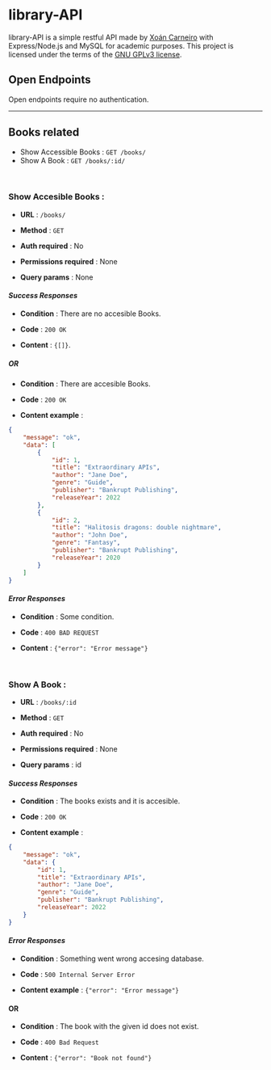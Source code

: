 # library-API

library-API is a simple restful API made by [Xoán Carneiro](https://github.com/xocarva) with Express/Node.js and MySQL for academic purposes. This project is licensed under the terms of the [GNU GPLv3 license](https://www.gnu.org/licenses/gpl-3.0.en.html).

## Open Endpoints

Open endpoints require no authentication.

---



## Books related

* Show Accessible Books : `GET /books/`
* Show A Book : `GET /books/:id/`

&nbsp;

### Show Accesible Books :


- **URL** : `/books/`

- **Method** : `GET`

- **Auth required** : No

- **Permissions required** : None

- **Query params** : None


#### _Success Responses_


- **Condition** : There are no accesible Books.

- **Code** : `200 OK`

- **Content** : `{[]}`.

##### OR

- **Condition** : There are accesible Books.

- **Code** : `200 OK`

- **Content example** :

```json
{
    "message": "ok",
    "data": [
        {
            "id": 1,
            "title": "Extraordinary APIs",
            "author": "Jane Doe",
            "genre": "Guide",
            "publisher": "Bankrupt Publishing",
            "releaseYear": 2022
        },
        {
            "id": 2,
            "title": "Halitosis dragons: double nightmare",
            "author": "John Doe",
            "genre": "Fantasy",
            "publisher": "Bankrupt Publishing",
            "releaseYear": 2020
        }
    ]
}
```

#### _Error Responses_


- **Condition** : Some condition.

- **Code** : `400 BAD REQUEST`

- **Content** : `{"error": "Error message"}`

&nbsp;
### Show A Book :


- **URL** : `/books/:id`

- **Method** : `GET`

- **Auth required** : No

- **Permissions required** : None

- **Query params** : id


#### _Success Responses_


- **Condition** : The books exists and it is accesible.

- **Code** : `200 OK`

- **Content example** :

```json
{
    "message": "ok",
    "data": {
        "id": 1,
        "title": "Extraordinary APIs",
        "author": "Jane Doe",
        "genre": "Guide",
        "publisher": "Bankrupt Publishing",
        "releaseYear": 2022
    }
}
```

#### _Error Responses_


- **Condition** : Something went wrong accesing database.

- **Code** : `500 Internal Server Error`

- **Content example** : `{"error": "Error message"}`

#### OR

- **Condition** : The book with the given id does not exist.

- **Code** : `400 Bad Request`

- **Content** : `{"error": "Book not found"}`
